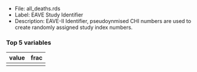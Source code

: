 

* File: all_deaths.rds
* Label: EAVE Study Identifier
* Description: EAVE-II Identifier, pseudoynmised CHI numbers are used to create randomly assigned study index numbers.

### Top 5 variables
| value   | frac   |
|:--------|:-------|
|         |        |
        